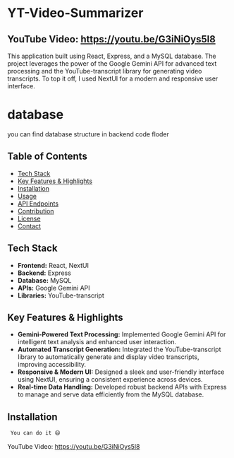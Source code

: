 ﻿# YT-Video-Summarizer

## YouTube Video: https://youtu.be/G3iNiOys5l8

This application built using React, Express, and a MySQL database. The project leverages the power of the Google Gemini API for advanced text processing and the YouTube-transcript library for generating video transcripts. To top it off, I used NextUI for a modern and responsive user interface.

# database
 you can find database structure in backend code floder

## Table of Contents

- [Tech Stack](#tech-stack)
- [Key Features & Highlights](#key-features--highlights)
- [Installation](#installation)
- [Usage](#usage)
- [API Endpoints](#api-endpoints)
- [Contribution](#contribution)
- [License](#license)
- [Contact](#contact)

## Tech Stack

- **Frontend:** React, NextUI
- **Backend:** Express
- **Database:** MySQL
- **APIs:** Google Gemini API
- **Libraries:** YouTube-transcript

## Key Features & Highlights

- **Gemini-Powered Text Processing:** Implemented Google Gemini API for intelligent text analysis and enhanced user interaction.
- **Automated Transcript Generation:** Integrated the YouTube-transcript library to automatically generate and display video transcripts, improving accessibility.
- **Responsive & Modern UI:** Designed a sleek and user-friendly interface using NextUI, ensuring a consistent experience across devices.
- **Real-time Data Handling:** Developed robust backend APIs with Express to manage and serve data efficiently from the MySQL database.

## Installation
```sh
 You can do it 😄
```
YouTube Video: https://youtu.be/G3iNiOys5l8


